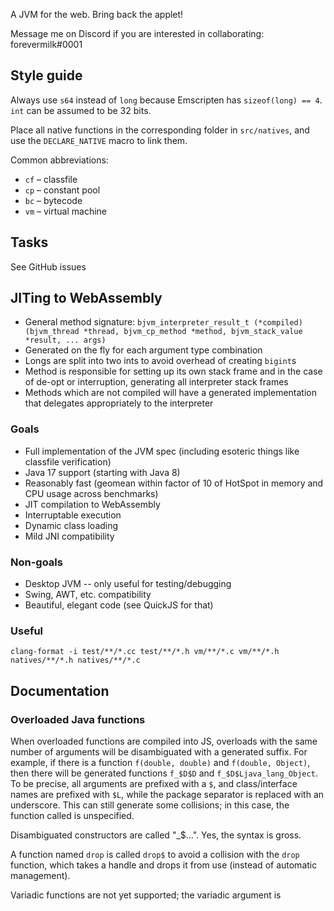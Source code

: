 
A JVM for the web. Bring back the applet!

Message me on Discord if you are interested in collaborating: forevermilk#0001


## Style guide

Always use `s64` instead of `long` because Emscripten has `sizeof(long) == 4`. `int` can be assumed to be 32 bits.

Place all native functions in the corresponding folder in `src/natives`, and use the `DECLARE_NATIVE` macro to link them.

Common abbreviations:

- `cf` – classfile
- `cp` – constant pool
- `bc` – bytecode
- `vm` – virtual machine

## Tasks

See GitHub issues

## JITing to WebAssembly

- General method signature: `bjvm_interpreter_result_t (*compiled)(bjvm_thread *thread, bjvm_cp_method *method, bjvm_stack_value *result, ... args)`
- Generated on the fly for each argument type combination
- Longs are split into two ints to avoid overhead of creating `bigint`s
- Method is responsible for setting up its own stack frame and in the case of de-opt or interruption, generating all interpreter stack frames
- Methods which are not compiled will have a generated implementation that delegates appropriately to the interpreter

### Goals

- Full implementation of the JVM spec (including esoteric things like classfile verification)
- Java 17 support (starting with Java 8)
- Reasonably fast (geomean within factor of 10 of HotSpot in memory and CPU usage across benchmarks)
- JIT compilation to WebAssembly
- Interruptable execution
- Dynamic class loading
- Mild JNI compatibility

### Non-goals

- Desktop JVM -- only useful for testing/debugging
- Swing, AWT, etc. compatibility
- Beautiful, elegant code (see QuickJS for that)

### Useful

```
clang-format -i test/**/*.cc test/**/*.h vm/**/*.c vm/**/*.h natives/**/*.h natives/**/*.c
```

## Documentation

### Overloaded Java functions

When overloaded functions are compiled into JS, overloads with the same number of arguments will be disambiguated with a generated suffix. For example, if there is a function `f(double, double)` and `f(double, Object)`, then there will be generated functions `f_$D$D` and `f_$D$Ljava_lang_Object`. To be precise, all arguments are prefixed with a `$`, and class/interface names are prefixed with `$L`, while the package separator is replaced with an underscore. This can still generate some collisions; in this case, the function called is unspecified.

Disambiguated constructors are called "<init>_$...". Yes, the syntax is gross.

A function named `drop` is called `drop$` to avoid a collision with the `drop` function, which takes a handle and drops it from use (instead of automatic management).

Variadic functions are not yet supported; the variadic argument is 